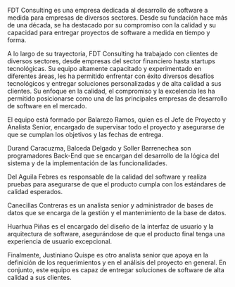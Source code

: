 FDT Consulting es una empresa dedicada al desarrollo de software a medida para empresas de diversos sectores. Desde su fundación hace más de una década, se ha destacado por su compromiso con la calidad y su capacidad para entregar proyectos de software a medida en tiempo y forma.

A lo largo de su trayectoria, FDT Consulting ha trabajado con clientes de diversos sectores, desde empresas del sector financiero hasta startups tecnológicas. Su equipo altamente capacitado y experimentado en diferentes áreas, les ha permitido enfrentar con éxito diversos desafíos tecnológicos y entregar soluciones personalizadas y de alta calidad a sus clientes. Su enfoque en la calidad, el compromiso y la excelencia les ha permitido posicionarse como una de las principales empresas de desarrollo de software en el mercado.

El equipo está formado por Balarezo Ramos, quien es el Jefe de Proyecto y Analista Senior, encargado de supervisar todo el proyecto y asegurarse de que se cumplan los objetivos y las fechas de entrega.

Durand Caracuzma, Balceda Delgado y Soller Barrenechea son programadores Back-End que se encargan del desarrollo de la lógica del sistema y de la implementación de las funcionalidades.

Del Aguila Febres es responsable de la calidad del software y realiza pruebas para asegurarse de que el producto cumpla con los estándares de calidad esperados.

Canecillas Contreras es un analista senior y administrador de bases de datos que se encarga de la gestión y el mantenimiento de la base de datos.

Huarhua Piñas es el encargado del diseño de la interfaz de usuario y la arquitectura de software, asegurándose de que el producto final tenga una experiencia de usuario excepcional.

Finalmente, Justiniano Quispe es otro analista senior que apoya en la definición de los requerimientos y en el análisis del proyecto en general. En conjunto, este equipo es capaz de entregar soluciones de software de alta calidad a sus clientes.